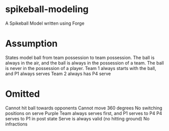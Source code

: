 # spikeball-modeling
A Spikeball Model written using Forge

# Assumption
States model ball from team possession to team possession.  The ball is always in the air, and the ball is always in the possession of a team.  The ball is never in the possession of a player.
Team 1 always starts with the ball, and P1 always serves
Team 2 always has P4 serve

# Omitted
Cannot hit ball towards opponents
Cannot move 360 degrees
No switching positions on serve
Purple Team always serves first, and P1 serves to P4
P4 serves to P1 in post state
Serve is always valid (no hitting ground)
No infractions

